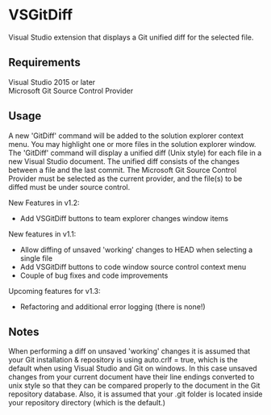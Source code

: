 # VSGitDiff
Visual Studio extension that displays a Git unified diff for the selected file.

## Requirements ##
Visual Studio 2015 or later  
Microsoft Git Source Control Provider

## Usage ##
A new 'GitDiff' command will be added to the solution explorer context menu. You may highlight one or more files in the solution explorer window. The 'GitDiff' command will display a unified diff (Unix style) for each file in a new Visual Studio document. The unified diff consists of the changes between a file and the last commit. The Microsoft Git Source Control Provider must be selected as the current provider, and the file(s) to be diffed must be under source control.

New Features in v1.2:

* Add VSGitDiff buttons to team explorer changes window items

New features in v1.1:

* Allow diffing of unsaved 'working' changes to HEAD when selecting a single file
* Add VSGitDiff buttons to code window source control context menu
* Couple of bug fixes and code improvements

Upcoming features for v1.3:

* Refactoring and additional error logging (there is none!)

## Notes ##
When performing a diff on unsaved 'working' changes it is assumed that your Git installation & repository is using auto.crlf = true, which is the default when using Visual Studio and Git on windows. In this case unsaved changes from your current document have their line endings converted to unix style so that they can be compared properly to the document in the Git repository database. Also, it is assumed that your .git folder is located inside your repository directory (which is the default.)